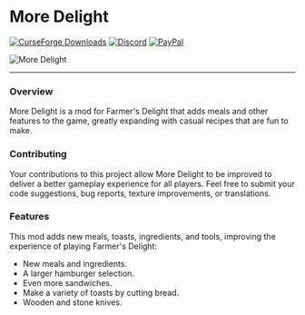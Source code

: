 # More Delight

[![CurseForge Downloads](https://img.shields.io/curseforge/dt/977515?style=flat&logo=curseforge&logoColor=%23F16436&label=CurseForge&labelColor=%232D2C2C&color=%23F16436)](https://www.curseforge.com/minecraft/mc-mods/more-delight-forge)
[![Discord](https://img.shields.io/discord/1194733791818821663?style=flat&logo=discord&logoColor=%23FFFFFF&label=Discord&labelColor=2D2C2C&color=%234e992e)](https://discord.gg/e2BQx4bbsU)
[![PayPal](https://img.shields.io/badge/Donate%20on%20PayPal-0079C1?style=flat&logo=paypal)](https://paypal.me/kevgelhorn)

![More Delight](https://cdn.modrinth.com/data/znHQQtuU/images/6833d6b12f2605b2925a31261438c6a355903132.png)

---

### Overview

More Delight is a mod for Farmer's Delight that adds meals and other features to the game, greatly expanding with casual recipes that are fun to make.

### Contributing

Your contributions to this project allow More Delight to be improved to deliver a better gameplay experience for all players. Feel free to submit your code suggestions, bug reports, texture improvements, or translations.

### Features

This mod adds new meals, toasts, ingredients, and tools, improving the experience of playing Farmer's Delight:

- New meals and ingredients.
- A larger hamburger selection.
- Even more sandwiches.
- Make a variety of toasts by cutting bread.
- Wooden and stone knives.
